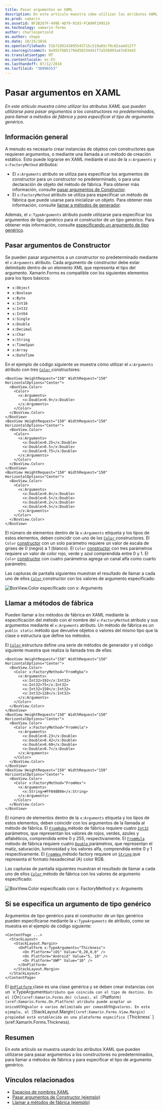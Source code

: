 ```yaml
---
title: Pasar argumentos en XAML
description: En este artículo muestra cómo utilizar los atributos XAML que pueden utilizarse para pasar argumentos a los constructores no predeterminados, para llamar a métodos de fábrica y para especificar el tipo de argumento genérico.
ms.prod: xamarin
ms.assetid: 8F3B267F-499E-4D79-9193-FCA99F199519
ms.technology: xamarin-forms
author: charlespetzold
ms.author: chape
ms.date: 10/25/2016
ms.openlocfilehash: 51b72d9143895543715c519a65cf8c82aa4d12f7
ms.sourcegitcommit: 6e955f6851794d58334d41f7a550d93a47e834d2
ms.translationtype: MT
ms.contentlocale: es-ES
ms.lasthandoff: 07/12/2018
ms.locfileid: "38996553"
---
```

# <a name="passing-arguments-in-xaml"></a>Pasar argumentos en XAML

_En este artículo muestra cómo utilizar los atributos XAML que pueden utilizarse para pasar argumentos a los constructores no predeterminados, para llamar a métodos de fábrica y para especificar el tipo de argumento genérico._

## <a name="overview"></a>Información general

A menudo es necesario crear instancias de objetos con constructores que requieren argumentos, o mediante una llamada a un método de creación estático. Esto puede lograrse en XAML mediante el uso de la `x:Arguments` y `x:FactoryMethod` atributos:

- El `x:Arguments` atributo se utiliza para especificar los argumentos de constructor para un constructor no predeterminado, o para una declaración de objeto del método de fábrica. Para obtener más información, consulte [pasar argumentos de Constructor](#constructor_arguments).
- El `x:FactoryMethod` atributo se utiliza para especificar un método de fábrica que puede usarse para inicializar un objeto. Para obtener más información, consulte [llamar a métodos de generador](#factory_methods).

Además, el `x:TypeArguments` atributo puede utilizarse para especificar los argumentos de tipo genérico para el constructor de un tipo genérico. Para obtener más información, consulte [especificando un argumento de tipo genérico](#generic_type_arguments).

<a name="constructor_arguments" />

## <a name="passing-constructor-arguments"></a>Pasar argumentos de Constructor

Se pueden pasar argumentos a un constructor no predeterminado mediante el `x:Arguments` atributo. Cada argumento de constructor debe estar delimitado dentro de un elemento XML que representa el tipo del argumento. Xamarin.Forms es compatible con los siguientes elementos para los tipos básicos:

- `x:Object`
- `x:Boolean`
- `x:Byte`
- `x:Int16`
- `x:Int32`
- `x:Int64`
- `x:Single`
- `x:Double`
- `x:Decimal`
- `x:Char`
- `x:String`
- `x:TimeSpan`
- `x:Array`
- `x:DateTime`

En el ejemplo de código siguiente se muestra cómo utilizar el `x:Arguments` atributo con tres [ `Color` ](xref:Xamarin.Forms.Color) constructores:

```xaml
<BoxView HeightRequest="150" WidthRequest="150" HorizontalOptions="Center">
  <BoxView.Color>
    <Color>
      <x:Arguments>
        <x:Double>0.9</x:Double>
      </x:Arguments>
    </Color>
  </BoxView.Color>
</BoxView>
<BoxView HeightRequest="150" WidthRequest="150" HorizontalOptions="Center">
  <BoxView.Color>
    <Color>
      <x:Arguments>
        <x:Double>0.25</x:Double>
        <x:Double>0.5</x:Double>
        <x:Double>0.75</x:Double>
      </x:Arguments>
    </Color>
  </BoxView.Color>
</BoxView>
<BoxView HeightRequest="150" WidthRequest="150" HorizontalOptions="Center">
  <BoxView.Color>
    <Color>
      <x:Arguments>
        <x:Double>0.8</x:Double>
        <x:Double>0.5</x:Double>
        <x:Double>0.2</x:Double>
        <x:Double>0.5</x:Double>
      </x:Arguments>
    </Color>
  </BoxView.Color>
</BoxView>
```

El número de elementos dentro de la `x:Arguments` etiqueta y los tipos de estos elementos, deben coincidir con uno de los [ `Color` ](xref:Xamarin.Forms.Color) constructores. El `Color` [constructor](xref:Xamarin.Forms.Color.%23ctor(System.Double)) con un solo parámetro requiere un valor de escala de grises de 0 (negro) a 1 (blanco). El `Color` [constructor](xref:Xamarin.Forms.Color.%23ctor(System.Double,System.Double,System.Double)) con tres parámetros requiere un valor de color rojo, verde y azul comprendida entre 0 y 1. El `Color` [constructor](xref:Xamarin.Forms.Color.%23ctor(System.Double,System.Double,System.Double,System.Double)) con cuatro parámetros agrega un canal alfa como cuarto parámetro.

Las capturas de pantalla siguientes muestran el resultado de llamar a cada uno de ellos [ `Color` ](xref:Xamarin.Forms.Color) constructor con los valores de argumento especificado:

![](passing-arguments-images/passing-arguments.png "BoxView.Color especificado con x: Arguments")

<a name="factory_methods" />

## <a name="calling-factory-methods"></a>Llamar a métodos de fábrica

Pueden llamar a los métodos de fábrica en XAML mediante la especificación del método con el nombre del `x:FactoryMethod` atributo y sus argumentos mediante el `x:Arguments` atributo. Un método de fábrica es un `public static` método que devuelve objetos o valores del mismo tipo que la clase o estructura que define los métodos.

El [ `Color` ](xref:Xamarin.Forms.Color) estructura define una serie de métodos de generador y el código siguiente muestra que realiza la llamada tres de ellas:

```xaml
<BoxView HeightRequest="150" WidthRequest="150" HorizontalOptions="Center">
  <BoxView.Color>
    <Color x:FactoryMethod="FromRgba">
      <x:Arguments>
        <x:Int32>192</x:Int32>
        <x:Int32>75</x:Int32>
        <x:Int32>150</x:Int32>                        
        <x:Int32>128</x:Int32>
      </x:Arguments>
    </Color>
  </BoxView.Color>
</BoxView>
<BoxView HeightRequest="150" WidthRequest="150" HorizontalOptions="Center">
  <BoxView.Color>
    <Color x:FactoryMethod="FromHsla">
      <x:Arguments>
        <x:Double>0.23</x:Double>
        <x:Double>0.42</x:Double>
        <x:Double>0.69</x:Double>
        <x:Double>0.7</x:Double>
      </x:Arguments>
    </Color>
  </BoxView.Color>
</BoxView>
<BoxView HeightRequest="150" WidthRequest="150" HorizontalOptions="Center">
  <BoxView.Color>
    <Color x:FactoryMethod="FromHex">
      <x:Arguments>
        <x:String>#FF048B9A</x:String>
      </x:Arguments>
    </Color>
  </BoxView.Color>
</BoxView>
```

El número de elementos dentro de la `x:Arguments` etiqueta y los tipos de estos elementos, deben coincidir con los argumentos de la llamada al método de fábrica. El [ `FromRgba` ](xref:Xamarin.Forms.Color.FromRgba(System.Int32,System.Int32,System.Int32,System.Int32)) método de fábrica requiere cuatro [ `Int32` ](https://docs.microsoft.com/dotnet/api/system.int32) parámetros, que representan los valores de rojos, verdes, azules y alfabéticos, comprendida entre 0 y 255, respectivamente. El [ `FromHsla` ](xref:Xamarin.Forms.Color.FromHsla(System.Double,System.Double,System.Double,System.Double)) método de fábrica requiere cuatro [ `Double` ](https://docs.microsoft.com/dotnet/api/system.double) parámetros, que representan el matiz, saturación, luminosidad y los valores alfa, comprendida entre 0 y 1 respectivamente. El [ `FromHex` ](xref:Xamarin.Forms.Color.FromHex(System.String)) método factory requiere un [ `String` ](https://docs.microsoft.com/dotnet/api/system.string) que representa el formato hexadecimal (A) color RGB.

Las capturas de pantalla siguientes muestran el resultado de llamar a cada uno de ellos [ `Color` ](xref:Xamarin.Forms.Color) método de fábrica con los valores de argumento especificado:

![](passing-arguments-images/factory-methods.png "BoxView.Color especificado con x: FactoryMethod y x: Arguments")

<a name="generic_type_arguments" />

## <a name="specifying-a-generic-type-argument"></a>Si se especifica un argumento de tipo genérico

Argumentos de tipo genérico para el constructor de un tipo genérico pueden especificarse mediante la `x:TypeArguments` de atributo, como se muestra en el ejemplo de código siguiente:

```xaml
<ContentPage ...>
  <StackLayout>
    <StackLayout.Margin>
      <OnPlatform x:TypeArguments="Thickness">
        <On Platform="iOS" Value="0,20,0,0" />
        <On Platform="Android" Value="5, 10" />
        <On Platform="UWP" Value="10" />
      </OnPlatform>
    </StackLayout.Margin>
  </StackLayout>
</ContentPage>
```

El [ `OnPlatform` ](xref:Xamarin.Forms.OnPlatform`1) clase es una clase genérica y se deben crear instancias con un `x:TypeArguments` atributo que coincida con el tipo de destino. En el [ `On` ](xref:Xamarin.Forms.On) (clase), el [ `Platform` ](xref:Xamarin.Forms.On.Platform) atributo puede aceptar un único `string` valor o varios delimitada por comas `string` valores. En este ejemplo, el [ `StackLayout.Margin` ](xref:Xamarin.Forms.View.Margin) propiedad está establecida en una plataforma específica [ `Thickness` ](xref:Xamarin.Forms.Thickness).

## <a name="summary"></a>Resumen

En este artículo se muestra usando los atributos XAML que pueden utilizarse para pasar argumentos a los constructores no predeterminados, para llamar a métodos de fábrica y para especificar el tipo de argumento genérico.


## <a name="related-links"></a>Vínculos relacionados

- [Espacios de nombres XAML](~/xamarin-forms/xaml/namespaces.md)
- [Pasar argumentos de Constructor (ejemplo)](https://developer.xamarin.com/samples/xamarin-forms/xaml/passingconstructorarguments/)
- [Llamar a métodos de fábrica (ejemplo)](https://developer.xamarin.com/samples/xamarin-forms/xaml/callingfactorymethods/)

